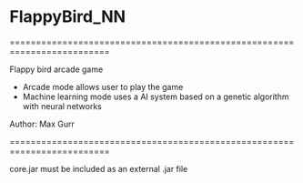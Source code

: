 # FlappyBird_NN
=========================================================================

Flappy bird arcade game
- Arcade mode allows user to play the game
- Machine learning mode uses a AI system based on a genetic algorithm with neural networks

Author: Max Gurr

=========================================================================

core.jar must be included as an external .jar file

